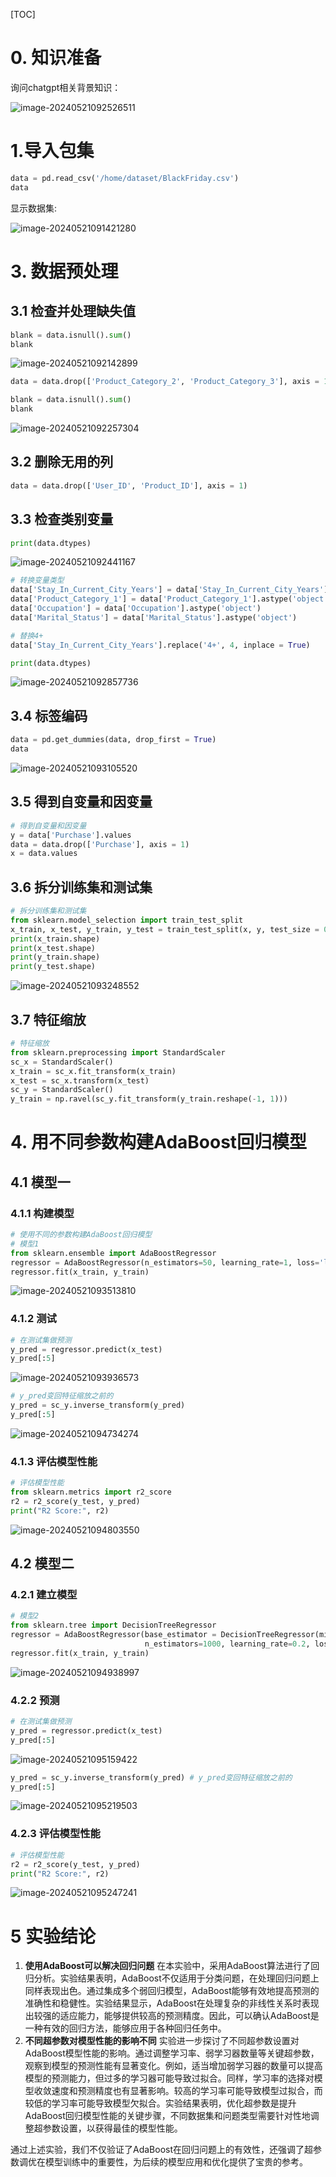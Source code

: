 [TOC]



# 0. 知识准备

询问chatgpt相关背景知识：

![image-20240521092526511](C:\Users\gorsonpy\AppData\Roaming\Typora\typora-user-images\image-20240521092526511.png)



# 1.导入包集

```python
data = pd.read_csv('/home/dataset/BlackFriday.csv')
data
```

显示数据集:

![image-20240521091421280](C:\Users\gorsonpy\AppData\Roaming\Typora\typora-user-images\image-20240521091421280.png)

# 3. 数据预处理

## 3.1 检查并处理缺失值

```python
blank = data.isnull().sum()
blank
```

![image-20240521092142899](C:\Users\gorsonpy\AppData\Roaming\Typora\typora-user-images\image-20240521092142899.png)

```python
data = data.drop(['Product_Category_2', 'Product_Category_3'], axis = 1)
```

```python
blank = data.isnull().sum()
blank
```

![image-20240521092257304](C:\Users\gorsonpy\AppData\Roaming\Typora\typora-user-images\image-20240521092257304.png)

## 3.2 删除无用的列

```python
data = data.drop(['User_ID', 'Product_ID'], axis = 1)
```

## 3.3 检查类别变量

```python
print(data.dtypes)
```

![image-20240521092441167](C:\Users\gorsonpy\AppData\Roaming\Typora\typora-user-images\image-20240521092441167.png)

```python
# 转换变量类型
data['Stay_In_Current_City_Years'] = data['Stay_In_Current_City_Years'].astype('int64')
data['Product_Category_1'] = data['Product_Category_1'].astype('object')
data['Occupation'] = data['Occupation'].astype('object')
data['Marital_Status'] = data['Marital_Status'].astype('object')

# 替换4+
data['Stay_In_Current_City_Years'].replace('4+', 4, inplace = True)
```

```python
print(data.dtypes)
```

![image-20240521092857736](C:\Users\gorsonpy\AppData\Roaming\Typora\typora-user-images\image-20240521092857736.png)

## 3.4 标签编码

```python
data = pd.get_dummies(data, drop_first = True)
data
```

![image-20240521093105520](C:\Users\gorsonpy\AppData\Roaming\Typora\typora-user-images\image-20240521093105520.png)

## 3.5 得到自变量和因变量

```python
# 得到自变量和因变量
y = data['Purchase'].values
data = data.drop(['Purchase'], axis = 1)
x = data.values
```

## 3.6 拆分训练集和测试集

```python
# 拆分训练集和测试集
from sklearn.model_selection import train_test_split
x_train, x_test, y_train, y_test = train_test_split(x, y, test_size = 0.3, random_state = 1)
print(x_train.shape)
print(x_test.shape)
print(y_train.shape)
print(y_test.shape)
```

![image-20240521093248552](C:\Users\gorsonpy\AppData\Roaming\Typora\typora-user-images\image-20240521093248552.png)

## 3.7 特征缩放

```python
# 特征缩放
from sklearn.preprocessing import StandardScaler
sc_x = StandardScaler()
x_train = sc_x.fit_transform(x_train)
x_test = sc_x.transform(x_test)
sc_y = StandardScaler()
y_train = np.ravel(sc_y.fit_transform(y_train.reshape(-1, 1)))
```

# 4. 用不同参数构建AdaBoost回归模型

## 4.1 模型一

### 4.1.1 构建模型

```python
# 使用不同的参数构建AdaBoost回归模型
# 模型1
from sklearn.ensemble import AdaBoostRegressor
regressor = AdaBoostRegressor(n_estimators=50, learning_rate=1, loss='linear', random_state=0)
regressor.fit(x_train, y_train)
```

![image-20240521093513810](C:\Users\gorsonpy\AppData\Roaming\Typora\typora-user-images\image-20240521093513810.png)

### 4.1.2 测试

```python
# 在测试集做预测
y_pred = regressor.predict(x_test)
y_pred[:5]
```

![image-20240521093936573](C:\Users\gorsonpy\AppData\Roaming\Typora\typora-user-images\image-20240521093936573.png)

```python
# y_pred变回特征缩放之前的
y_pred = sc_y.inverse_transform(y_pred)
y_pred[:5]
```

![image-20240521094734274](C:\Users\gorsonpy\AppData\Roaming\Typora\typora-user-images\image-20240521094734274.png)

### 4.1.3 评估模型性能

```python
# 评估模型性能
from sklearn.metrics import r2_score
r2 = r2_score(y_test, y_pred)
print("R2 Score:", r2)
```

![image-20240521094803550](C:\Users\gorsonpy\AppData\Roaming\Typora\typora-user-images\image-20240521094803550.png)

## 4.2 模型二

### 4.2.1 建立模型

```python
# 模型2
from sklearn.tree import DecisionTreeRegressor
regressor = AdaBoostRegressor(base_estimator = DecisionTreeRegressor(min_samples_split=100, max_depth=10, min_samples_leaf=10), 
                              n_estimators=1000, learning_rate=0.2, loss='linear', random_state=0)
regressor.fit(x_train, y_train)
```

![image-20240521094938997](C:\Users\gorsonpy\AppData\Roaming\Typora\typora-user-images\image-20240521094938997.png)

### 4.2.2 预测

```python
# 在测试集做预测
y_pred = regressor.predict(x_test)
y_pred[:5]
```

![image-20240521095159422](C:\Users\gorsonpy\AppData\Roaming\Typora\typora-user-images\image-20240521095159422.png)

```python
y_pred = sc_y.inverse_transform(y_pred) # y_pred变回特征缩放之前的
y_pred[:5]
```

![image-20240521095219503](C:\Users\gorsonpy\AppData\Roaming\Typora\typora-user-images\image-20240521095219503.png)

### 4.2.3 评估模型性能

```python
# 评估模型性能
r2 = r2_score(y_test, y_pred)
print("R2 Score:", r2)
```

![image-20240521095247241](C:\Users\gorsonpy\AppData\Roaming\Typora\typora-user-images\image-20240521095247241.png)

# 5 实验结论

1. **使用AdaBoost可以解决回归问题**
   在本实验中，采用AdaBoost算法进行了回归分析。实验结果表明，AdaBoost不仅适用于分类问题，在处理回归问题上同样表现出色。通过集成多个弱回归模型，AdaBoost能够有效地提高预测的准确性和稳健性。实验结果显示，AdaBoost在处理复杂的非线性关系时表现出较强的适应能力，能够提供较高的预测精度。因此，可以确认AdaBoost是一种有效的回归方法，能够应用于各种回归任务中。
2. **不同超参数对模型性能的影响不同**
   实验进一步探讨了不同超参数设置对AdaBoost模型性能的影响。通过调整学习率、弱学习器数量等关键超参数，观察到模型的预测性能有显著变化。例如，适当增加弱学习器的数量可以提高模型的预测能力，但过多的学习器可能导致过拟合。同样，学习率的选择对模型收敛速度和预测精度也有显著影响。较高的学习率可能导致模型过拟合，而较低的学习率可能导致模型欠拟合。实验结果表明，优化超参数是提升AdaBoost回归模型性能的关键步骤，不同数据集和问题类型需要针对性地调整超参数设置，以获得最佳的模型性能。

通过上述实验，我们不仅验证了AdaBoost在回归问题上的有效性，还强调了超参数调优在模型训练中的重要性，为后续的模型应用和优化提供了宝贵的参考。